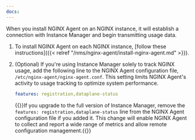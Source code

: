 ```yaml
---
docs:
---
```


When you install NGINX Agent on an NGINX instance, it will establish a connection with Instance Manager and begin transmitting usage data.

1. To install NGINX Agent on each NGINX instance, [follow these instructions]({{< relref "/nms/nginx-agent/install-nginx-agent.md" >}}).

1. (Optional) If you're using Instance Manager solely to track NGINX usage, add the following line to the NGINX Agent configuration file, `/etc/nginx-agent/nginx-agent.conf`. This setting limits NGINX Agent's activity to usage tracking to optimize system performance.

   ``` yaml
   features: registration,dataplane-status
   ```

   {{<note>}}If you upgrade to the full version of Instance Manager, remove the `features: registration,dataplane-status` line from the NGINX Agent configuration file if you added it. This change will enable NGINX Agent to collect and report a wide range of metrics and allow remote configuration management.{{</note>}}
